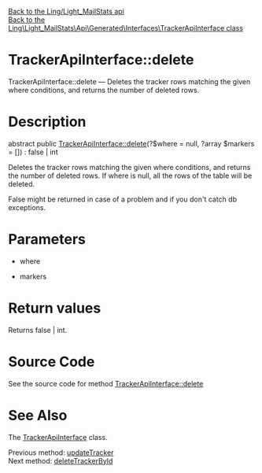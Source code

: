 [Back to the Ling/Light_MailStats api](https://github.com/lingtalfi/Light_MailStats/blob/master/doc/api/Ling/Light_MailStats.md)<br>
[Back to the Ling\Light_MailStats\Api\Generated\Interfaces\TrackerApiInterface class](https://github.com/lingtalfi/Light_MailStats/blob/master/doc/api/Ling/Light_MailStats/Api/Generated/Interfaces/TrackerApiInterface.md)


TrackerApiInterface::delete
================



TrackerApiInterface::delete — Deletes the tracker rows matching the given where conditions, and returns the number of deleted rows.




Description
================


abstract public [TrackerApiInterface::delete](https://github.com/lingtalfi/Light_MailStats/blob/master/doc/api/Ling/Light_MailStats/Api/Generated/Interfaces/TrackerApiInterface/delete.md)(?$where = null, ?array $markers = []) : false | int




Deletes the tracker rows matching the given where conditions, and returns the number of deleted rows.
If where is null, all the rows of the table will be deleted.

False might be returned in case of a problem and if you don't catch db exceptions.




Parameters
================


- where

    

- markers

    


Return values
================

Returns false | int.








Source Code
===========
See the source code for method [TrackerApiInterface::delete](https://github.com/lingtalfi/Light_MailStats/blob/master/Api/Generated/Interfaces/TrackerApiInterface.php#L232-L232)


See Also
================

The [TrackerApiInterface](https://github.com/lingtalfi/Light_MailStats/blob/master/doc/api/Ling/Light_MailStats/Api/Generated/Interfaces/TrackerApiInterface.md) class.

Previous method: [updateTracker](https://github.com/lingtalfi/Light_MailStats/blob/master/doc/api/Ling/Light_MailStats/Api/Generated/Interfaces/TrackerApiInterface/updateTracker.md)<br>Next method: [deleteTrackerById](https://github.com/lingtalfi/Light_MailStats/blob/master/doc/api/Ling/Light_MailStats/Api/Generated/Interfaces/TrackerApiInterface/deleteTrackerById.md)<br>

